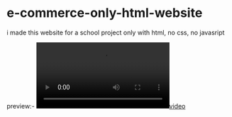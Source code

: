 # e-commerce-only-html-website
i made this website for a school project only with html, no css, no javasript

preview:- 
[![video](Untitled.mp4)](Untitled.mp4)
